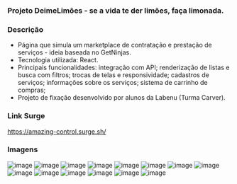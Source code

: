 ### Projeto DeimeLimões - se a vida te der limões, faça limonada.

### Descrição
- Página que simula um marketplace de contratação e prestação de serviços - ideia baseada no GetNinjas.
- Tecnologia utilizada: React.
- Principais funcionalidades: integração com API; renderização de listas e busca com filtros; trocas de telas e responsividade; cadastros de serviços; informações sobre os serviços; sistema de carrinho de compras;
- Projeto de fixação desenvolvido por alunos da Labenu (Turma Carver).

### Link Surge
https://amazing-control.surge.sh/
 
### Imagens
![image](https://cdn.discordapp.com/attachments/913923827623415859/913923965850878032/unknown.png)
![image](https://cdn.discordapp.com/attachments/913923827623415859/913924147560718336/unknown.png)
![image](https://cdn.discordapp.com/attachments/913923827623415859/913924215844003860/unknown.png)
![image](https://cdn.discordapp.com/attachments/913923827623415859/913924305144922142/unknown.png)
![image](https://cdn.discordapp.com/attachments/913923827623415859/913924379258261615/unknown.png)
![image](https://cdn.discordapp.com/attachments/913923827623415859/913924503053156404/unknown.png)
![image](https://cdn.discordapp.com/attachments/913923827623415859/913924883619151942/unknown.png)
![image](https://cdn.discordapp.com/attachments/913923827623415859/913925244018901052/unknown.png)
![image](https://cdn.discordapp.com/attachments/913923827623415859/913925487674425404/unknown.png)
![image](https://cdn.discordapp.com/attachments/913923827623415859/913925583744950362/unknown.png)
![image](https://cdn.discordapp.com/attachments/913923827623415859/913925647934582815/unknown.png)
![image](https://user-images.githubusercontent.com/20729709/143665900-95a88d6d-5ab5-4869-99bc-b42c9c0a9425.png)
![image](https://user-images.githubusercontent.com/20729709/143665907-5bf66516-ea9d-495c-8699-bdf555f6b735.png)
![image](https://user-images.githubusercontent.com/20729709/143665913-2e82aaa0-8620-40a3-8c00-2c4b95b48f0e.png)


